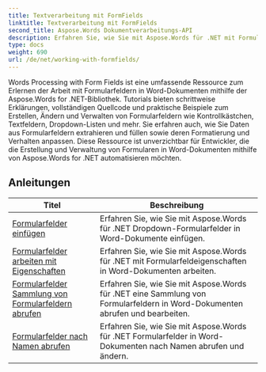 ```yaml
---
title: Textverarbeitung mit FormFields
linktitle: Textverarbeitung mit FormFields
second_title: Aspose.Words Dokumentverarbeitungs-API
description: Erfahren Sie, wie Sie mit Aspose.Words für .NET mit Formularfeldern in Word-Dokumenten arbeiten. Detaillierte Tutorials mit Codebeispielen.
type: docs
weight: 690
url: /de/net/working-with-formfields/
---
```

Words Processing with Form Fields ist eine umfassende Ressource zum Erlernen der Arbeit mit Formularfeldern in Word-Dokumenten mithilfe der Aspose.Words for .NET-Bibliothek. Tutorials bieten schrittweise Erklärungen, vollständigen Quellcode und praktische Beispiele zum Erstellen, Ändern und Verwalten von Formularfeldern wie Kontrollkästchen, Textfeldern, Dropdown-Listen und mehr. Sie erfahren auch, wie Sie Daten aus Formularfeldern extrahieren und füllen sowie deren Formatierung und Verhalten anpassen. Diese Ressource ist unverzichtbar für Entwickler, die die Erstellung und Verwaltung von Formularen in Word-Dokumenten mithilfe von Aspose.Words for .NET automatisieren möchten.

 ## Anleitungen
| Titel | Beschreibung |
| --- | --- |
| [Formularfelder einfügen](./insert-form-fields/) | Erfahren Sie, wie Sie mit Aspose.Words für .NET Dropdown-Formularfelder in Word-Dokumente einfügen. |
| [Formularfelder arbeiten mit Eigenschaften](./form-fields-work-with-properties/) | Erfahren Sie, wie Sie mit Aspose.Words für .NET mit Formularfeldeigenschaften in Word-Dokumenten arbeiten. |
| [Formularfelder Sammlung von Formularfeldern abrufen](./form-fields-get-form-fields-collection/) | Erfahren Sie, wie Sie mit Aspose.Words für .NET eine Sammlung von Formularfeldern in Word-Dokumenten abrufen und bearbeiten. |
| [Formularfelder nach Namen abrufen](./form-fields-get-by-name/) | Erfahren Sie, wie Sie mit Aspose.Words für .NET Formularfelder in Word-Dokumenten nach Namen abrufen und ändern. |